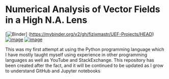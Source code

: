 # Numerical Analysis of Vector Fields in a High N.A. Lens

[![Binder](https://mybinder.org/badge_logo.svg)] (https://mybinder.org/v2/gh/fizixmastr/UEF-Projects/HEAD)[![image](https://img.shields.io/badge/Author-Charles%20Rambo-orange)](https://github.com/fizixmastr) [![image](https://img.shields.io/badge/-LinkedIn-grey?style=flat&logo=linkedin&labelColor=blue)](https://fi.linkedin.com/in/charles-rambo?trk=profile-badge)

This was my first attempt at using the Python programming language which I have mostly taught myself using experience in other programming languages as well as YouTube and StackExchange. This repository has been created after the fact, and it will be continued to be updated as I grow to understand GitHub and Jupyter notebooks
